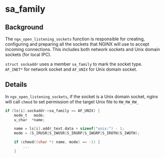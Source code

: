 # sa_family

## Background

The `ngx_open_listening_sockets` function is responsible for creating, configuring and preparing all the sockets that NGINX will use to accept incoming connections. This includes both network sockets and Unix domain sockets (for local IPC).

`struct sockaddr` uses a member `sa_family` to mark the socket type. `AF_INET*` for network socket and `AF_UNIX` for Unix domain socket.

## Details

In `ngx_open_listening_sockets`, if the socket is a Unix domain socket, nginx will call `chmod` to set permission of the target Unix file to `RW_RW_RW_`

```c
if (ls[i].sockaddr->sa_family == AF_UNIX) {
    mode_t   mode;
    u_char  *name;

    name = ls[i].addr_text.data + sizeof("unix:") - 1;
    mode = (S_IRUSR|S_IWUSR|S_IRGRP|S_IWGRP|S_IROTH|S_IWOTH);

    if (chmod((char *) name, mode) == -1) {
        ...
    }
```